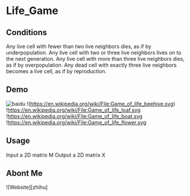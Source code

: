 # Life_Game

## Conditions
Any live cell with fewer than two live neighbors dies, as if by underpopulation.
Any live cell with two or three live neighbors lives on to the next generation.
Any live cell with more than three live neighbors dies, as if by overpopulation.
Any dead cell with exactly three live neighbors becomes a live cell, as if by reproduction.

## Demo
![baidu](https://en.wikipedia.org/wiki/File:Game_of_life_block_with_border.svg)
!(https://en.wikipedia.org/wiki/File:Game_of_life_beehive.svg)
!https://en.wikipedia.org/wiki/File:Game_of_life_loaf.svg
!https://en.wikipedia.org/wiki/File:Game_of_life_boat.svg
!https://en.wikipedia.org/wiki/File:Game_of_life_flower.svg

## Usage
Input a 2D matrix M
Output a 2D matrix X

## Abont Me
![Website][zhihu]
